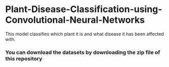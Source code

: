 # Plant-Disease-Classification-using-Convolutional-Neural-Networks
This model classifies which plant it is and what disease it has been affected with.
### You can download the datasets by downloading the zip file of this repository 
